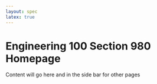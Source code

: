```yaml
---
layout: spec
latex: true
---
```


# Engineering 100 Section 980 Homepage

Content will go here and in the side bar for other pages